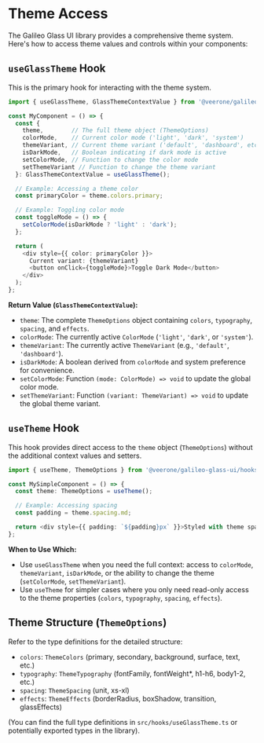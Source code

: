 # Theme Access

The Galileo Glass UI library provides a comprehensive theme system. Here's how to access theme values and controls within your components:

## `useGlassTheme` Hook

This is the primary hook for interacting with the theme system.

```typescript
import { useGlassTheme, GlassThemeContextValue } from '@veerone/galileo-glass-ui/hooks';

const MyComponent = () => {
  const {
    theme,        // The full theme object (ThemeOptions)
    colorMode,    // Current color mode ('light', 'dark', 'system')
    themeVariant, // Current theme variant ('default', 'dashboard', etc.)
    isDarkMode,   // Boolean indicating if dark mode is active
    setColorMode, // Function to change the color mode
    setThemeVariant // Function to change the theme variant
  }: GlassThemeContextValue = useGlassTheme();

  // Example: Accessing a theme color
  const primaryColor = theme.colors.primary;

  // Example: Toggling color mode
  const toggleMode = () => {
    setColorMode(isDarkMode ? 'light' : 'dark');
  };

  return (
    <div style={{ color: primaryColor }}>
      Current variant: {themeVariant}
      <button onClick={toggleMode}>Toggle Dark Mode</button>
    </div>
  );
};
```

**Return Value (`GlassThemeContextValue`):**

*   `theme`: The complete `ThemeOptions` object containing `colors`, `typography`, `spacing`, and `effects`.
*   `colorMode`: The currently active `ColorMode` (`'light'`, `'dark'`, or `'system'`).
*   `themeVariant`: The currently active `ThemeVariant` (e.g., `'default'`, `'dashboard'`).
*   `isDarkMode`: A boolean derived from `colorMode` and system preference for convenience.
*   `setColorMode`: Function `(mode: ColorMode) => void` to update the global color mode.
*   `setThemeVariant`: Function `(variant: ThemeVariant) => void` to update the global theme variant.

## `useTheme` Hook

This hook provides direct access to the `theme` object (`ThemeOptions`) without the additional context values and setters.

```typescript
import { useTheme, ThemeOptions } from '@veerone/galileo-glass-ui/hooks';

const MySimpleComponent = () => {
  const theme: ThemeOptions = useTheme();

  // Example: Accessing spacing
  const padding = theme.spacing.md;

  return <div style={{ padding: `${padding}px` }}>Styled with theme spacing.</div>;
};
```

**When to Use Which:**

*   Use `useGlassTheme` when you need the full context: access to `colorMode`, `themeVariant`, `isDarkMode`, or the ability to change the theme (`setColorMode`, `setThemeVariant`).
*   Use `useTheme` for simpler cases where you only need read-only access to the theme properties (`colors`, `typography`, `spacing`, `effects`).

## Theme Structure (`ThemeOptions`)

Refer to the type definitions for the detailed structure:

*   `colors`: `ThemeColors` (primary, secondary, background, surface, text, etc.)
*   `typography`: `ThemeTypography` (fontFamily, fontWeight*, h1-h6, body1-2, etc.)
*   `spacing`: `ThemeSpacing` (unit, xs-xl)
*   `effects`: `ThemeEffects` (borderRadius, boxShadow, transition, glassEffects)

(You can find the full type definitions in `src/hooks/useGlassTheme.ts` or potentially exported types in the library). 